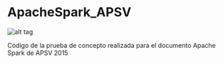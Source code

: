 # ApacheSpark_APSV

![alt tag](http://spark.apache.org/images/spark-logo-trademark.png)

Código de la prueba de concepto realizada para el documento Apache Spark de APSV 2015

